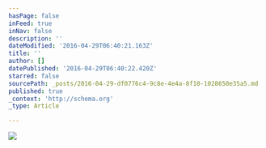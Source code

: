 ```yaml
---
hasPage: false
inFeed: true
inNav: false
description: ''
dateModified: '2016-04-29T06:40:21.163Z'
title: ''
author: []
datePublished: '2016-04-29T06:40:22.420Z'
starred: false
sourcePath: _posts/2016-04-29-df0776c4-9c8e-4e4a-8f10-1028650e35a5.md
published: true
_context: 'http://schema.org'
_type: Article

---
```

![](https://the-grid-user-content.s3-us-west-2.amazonaws.com/bb6fb82a-9a6d-4965-96f4-51cc86fad52e.jpg)